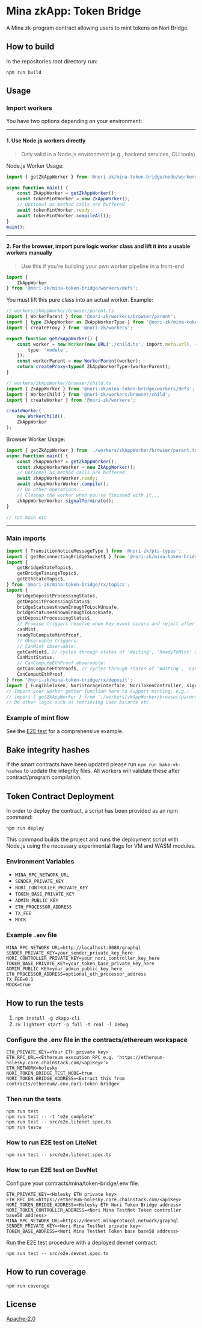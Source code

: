 # Mina zkApp: Token Bridge

A Mina zk-program contract allowing users to mint tokens on Nori Bridge.

## How to build

In the repositories root directory run:

    npm run build

## Usage

### Import workers

You have two options depending on your environment:

---

#### 1. **Use Node.js workers directly**  
> Only valid in a Node.js environment (e.g., backend services, CLI tools)

Node.js Worker Usage:

```typescript
import { getZkAppWorker } from '@nori-zk/mina-token-bridge/node/workers/zkAppWorker';

async function main() {
    const ZkAppWorker = getZkAppWorker();
    const tokenMintWorker = new ZkAppWorker();
    // Optional as method calls are buffered
    await tokenMintWorker.ready;
    await tokenMintWorker.compileAll();
}
main();
```
---

#### 2. **For the browser, import pure logic worker class and lift it into a usable workers manually**  
> Use this if you're building your own worker pipeline in a front-end

```typescript
import {
    ZkAppWorker
} from '@nori-zk/mina-token-bridge/workers/defs';
```

You must lift this pure class into an actual worker. Example:

```typescript
// workers/zkAppWorker/browser/parent.ts
import { WorkerParent } from '@nori-zk/workers/browser/parent';
import { type ZkAppWorker as ZkAppWorkerType } from '@nori-zk/mina-token-bridge/workers/defs';
import { createProxy } from '@nori-zk/workers';

export function getZkAppWorker() {
    const worker = new Worker(new URL('./child.ts', import.meta.url), {
        type: 'module',
    });
    const workerParent = new WorkerParent(worker);
    return createProxy<typeof ZkAppWorkerType>(workerParent);
}
```

```typescript
// workers/zkAppWorker/browser/child.ts
import { ZkAppWorker } from '@nori-zk/mina-token-bridge/workers/defs';
import { WorkerChild } from '@nori-zk/workers/browser/child';
import { createWorker } from '@nori-zk/workers';

createWorker(
    new WorkerChild(),
    ZkAppWorker
);
```

Browser Worker Usage:

```typescript
import { getZkAppWorker } from './workers/zkAppWorker/browser/parent.ts';
async function main() {
    const ZkAppWorker = getZkAppWorker();
    const zkAppWorkerWorker = new ZkAppWorker();
    // Optional as method calls are buffered
    await zkAppWorkerWorker.ready;
    await zkAppWorkerWorker.compile();
    // Do other operations...
    // Cleanup the worker when you're finished with it...
    zkAppWorkerWorker.signalTerminate();
}

// run main etc
```

---

### Main imports
```typescript
import { TransitionNoticeMessageType } from '@nori-zk/pts-types';
import { getReconnectingBridgeSocket$ } from '@nori-zk/mina-token-bridge/rx/socket';
import {
    getBridgeStateTopic$,
    getBridgeTimingsTopic$,
    getEthStateTopic$,
} from '@nori-zk/mina-token-bridge/rx/topics';
import {
    BridgeDepositProcessingStatus,
    getDepositProcessingStatus$,
    bridgeStatusesKnownEnoughToLockUnsafe,
    bridgeStatusesKnownEnoughToLockSafe,
    getDepositProcessingStatus$,
    // Promise triggers resolve when key event occurs and reject after opportunity has been missed:
    canMint,
    readyToComputeMintProof,
    // Observable triggers:
    // CanMint observable:
    getCanMint$, // cycles through states of 'Waiting', 'ReadyToMint' and 'MissedMintingOpportunity'
    CanMintStatus,
    // CanComputeEthProof observable:
    getCanComputeEthProof$, // cycles through states of 'Waiting', 'CanCompute', or 'MissedMintingOpportunity'
    CanComputEthProof,
} from '@nori-zk/mina-token-bridge/rx/deposit';
import { FungibleToken, NoriStorageInterface, NoriTokenController, signSecretWithEthWallet } from '@nori-zk/mina-token-bridge';
// Import your worker getter function here to support minting, e.g.:
// import { getZkAppWorker } from './workers/zkAppWorker/browser/parent.ts'
// Do other logic such as retrieving user balance etc.
```

### Example of mint flow

See the [E2E test](src/e2e.devnet.spec.ts) for a comprehensive example.

## Bake integrity hashes

If the smart contracts have been updated please run `npm run bake-vk-hashes` to update the integrity files. All workers will validate these after contract/program compilation.

## Token Contract Deployment

In order to deploy the contract, a script has been provided as an npm command:

    npm run deploy

This command builds the project and runs the deployment script with Node.js using the necessary experimental flags for VM and WASM modules.

### Environment Variables

- `MINA_RPC_NETWORK_URL`  
- `SENDER_PRIVATE_KEY`  
- `NORI_CONTROLLER_PRIVATE_KEY`  
- `TOKEN_BASE_PRIVATE_KEY`  
- `ADMIN_PUBLIC_KEY`  
- `ETH_PROCESSOR_ADDRESS`  
- `TX_FEE`  
- `MOCK`  

### Example `.env` file

    MINA_RPC_NETWORK_URL=http://localhost:8080/graphql
    SENDER_PRIVATE_KEY=your_sender_private_key_here
    NORI_CONTROLLER_PRIVATE_KEY=your_nori_controller_key_here
    TOKEN_BASE_PRIVATE_KEY=your_token_base_private_key_here
    ADMIN_PUBLIC_KEY=your_admin_public_key_here
    ETH_PROCESSOR_ADDRESS=optional_eth_processor_address
    TX_FEE=0.1
    MOCK=true

## How to run the tests

1. `npm install -g zkapp-cli`
2. `zk lightnet start -p full -t real -l Debug`

### Configure the .env file in the contracts/ethereum workspace

    ETH_PRIVATE_KEY=<Your ETH private key>
    ETH_RPC_URL=<Ethereum execution RPC e.g. 'https://ethereum-holesky.core.chainstack.com/<apiKey>'>
    ETH_NETWORK=holesky
    NORI_TOKEN_BRIDGE_TEST_MODE=true
    NORI_TOKEN_BRIDGE_ADDRESS=<Extract this from contracts/ethereum/.env.nori-token-bridge>

### Then run the tests

    npm run test
    npm run test -- -t 'e2e_complete'
    npm run test -- src/e2e.litenet.spec.ts
    npm run testw

### How to run E2E test on LiteNet

    npm run test -- src/e2e.litenet.spec.ts

### How to run E2E test on DevNet

Configure your contracts/mina/token-bridge/.env file:

    ETH_PRIVATE_KEY=<Holesky ETH private key>
    ETH_RPC_URL=https://ethereum-holesky.core.chainstack.com/<apiKey>
    NORI_TOKEN_BRIDGE_ADDRESS=<Holesky ETH Nori Token Bridge address>
    NORI_TOKEN_CONTROLLER_ADDRESS=<Nori Mina TestNet Token controller base58 address>
    MINA_RPC_NETWORK_URL=https://devnet.minaprotocol.network/graphql
    SENDER_PRIVATE_KEY=<Nori Mina TestNet private key>
    TOKEN_BASE_ADDRESS=<Nori Mina TestNet Token base base58 address>

Run the E2E test procedure with a deployed devnet contract:

    npm run test -- src/e2e.devnet.spec.ts

## How to run coverage

    npm run coverage

## License

[Apache-2.0](LICENSE)
